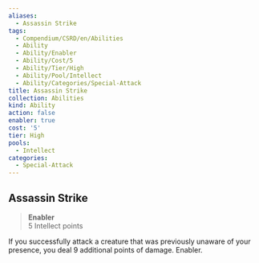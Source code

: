 ```yaml
---
aliases:
  - Assassin Strike
tags:
  - Compendium/CSRD/en/Abilities
  - Ability
  - Ability/Enabler
  - Ability/Cost/5
  - Ability/Tier/High
  - Ability/Pool/Intellect
  - Ability/Categories/Special-Attack
title: Assassin Strike
collection: Abilities
kind: Ability
action: false
enabler: true
cost: '5'
tier: High
pools:
  - Intellect
categories:
  - Special-Attack
---
```

## Assassin Strike  
>**Enabler**  
>5 Intellect points
  
If you successfully attack a creature that was previously unaware of your presence, you deal 9 additional points of damage. Enabler.